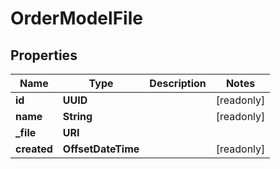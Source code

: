 

# OrderModelFile


## Properties

Name | Type | Description | Notes
------------ | ------------- | ------------- | -------------
**id** | **UUID** |  |  [readonly]
**name** | **String** |  |  [readonly]
**_file** | **URI** |  | 
**created** | **OffsetDateTime** |  |  [readonly]



